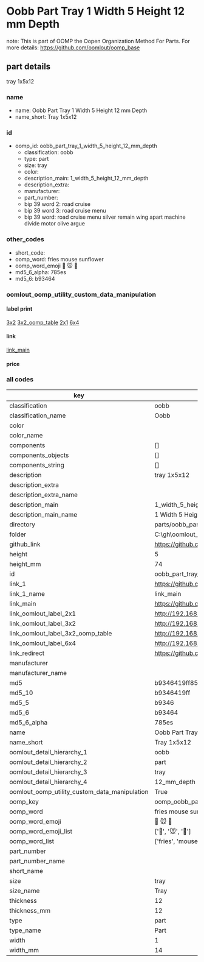 # Oobb Part Tray 1 Width 5 Height 12 mm Depth  

note: This is part of OOMP the Oopen Organization Method For Parts. For more details: https://github.com/oomlout/oomp_base

##  part details
  



tray 1x5x12



### name
* name: Oobb Part Tray 1 Width 5 Height 12 mm Depth
* name_short: Tray 1x5x12 
### id
* oomp_id: oobb_part_tray_1_width_5_height_12_mm_depth
  * classification: oobb
  * type: part
  * size: tray
  * color: 
  * description_main: 1_width_5_height_12_mm_depth
  * description_extra: 
  * manufacturer: 
  * part_number: 
  * bip 39 word 2: road cruise
  * bip 39 word 3: road cruise menu
  * bip 39 word: road cruise menu silver remain wing apart machine divide motor olive argue

### other_codes
* short_code: 
* oomp_word: fries mouse sunflower
* oomp_word_emoji :fries: :mouse: :sunflower:
* md5_6_alpha: 785es
* md5_6: b93464






### oomlout_oomp_utility_custom_data_manipulation
#### label print
[3x2](http://192.168.1.245:1112/?label=oomp%20785es)
[3x2_oomp_table](http://192.168.1.108:1112/?label=oomp%20785es)
[2x1](http://192.168.1.242:1112/?label=oomp%20785es)
[6x4](http://192.168.1.55:1112/?label=oomp%20785es)    

#### link

[link_main](https://github.com/oomlout/oomlout_oobb_version_4_generated_parts/tree/main/navigation_oomp/oobb/part/tray/1_width_5_height_12_mm_depth/part)                              

#### price







### all codes 
| key | value |  
| --- | --- |  
| classification | oobb |  
| classification_name | Oobb |  
| color |  |  
| color_name |  |  
| components | [] |  
| components_objects | [] |  
| components_string | [] |  
| description | tray 1x5x12 |  
| description_extra |  |  
| description_extra_name |  |  
| description_main | 1_width_5_height_12_mm_depth |  
| description_main_name | 1 Width 5 Height 12 mm Depth |  
| directory | parts/oobb_part_tray_1_width_5_height_12_mm_depth |  
| folder | C:\gh\oomlout_oobb_version_4_generated_parts\parts\oobb_part_tray_1_width_5_height_12_mm_depth |  
| github_link | https://github.com/oomlout/oomlout_oomp_part_src/tree/main/parts/oobb_part_tray_1_width_5_height_12_mm_depth |  
| height | 5 |  
| height_mm | 74 |  
| id | oobb_part_tray_1_width_5_height_12_mm_depth |  
| link_1 | https://github.com/oomlout/oomlout_oobb_version_4_generated_parts/tree/main/navigation_oomp/oobb/part/tray/1_width_5_height_12_mm_depth/part |  
| link_1_name | link_main |  
| link_main | https://github.com/oomlout/oomlout_oobb_version_4_generated_parts/tree/main/navigation_oomp/oobb/part/tray/1_width_5_height_12_mm_depth/part |  
| link_oomlout_label_2x1 | http://192.168.1.242:1112/?label=oomp%20785es |  
| link_oomlout_label_3x2 | http://192.168.1.245:1112/?label=oomp%20785es |  
| link_oomlout_label_3x2_oomp_table | http://192.168.1.108:1112/?label=oomp%20785es |  
| link_oomlout_label_6x4 | http://192.168.1.55:1112/?label=oomp%20785es |  
| link_redirect | https://github.com/oomlout/oomlout_oobb_version_4_generated_parts/tree/main/parts/oobb_tray_01_05_12 |  
| manufacturer |  |  
| manufacturer_name |  |  
| md5 | b9346419ff85814beedacc8d164d2dd7 |  
| md5_10 | b9346419ff |  
| md5_5 | b9346 |  
| md5_6 | b93464 |  
| md5_6_alpha | 785es |  
| name | Oobb Part Tray 1 Width 5 Height 12 mm Depth |  
| name_short | Tray 1x5x12  |  
| oomlout_detail_hierarchy_1 | oobb |  
| oomlout_detail_hierarchy_2 | part |  
| oomlout_detail_hierarchy_3 | tray |  
| oomlout_detail_hierarchy_4 | 12_mm_depth |  
| oomlout_oomp_utility_custom_data_manipulation | True |  
| oomp_key | oomp_oobb_part_tray_1_width_5_height_12_mm_depth |  
| oomp_word | fries mouse sunflower |  
| oomp_word_emoji | :fries: :mouse: :sunflower: |  
| oomp_word_emoji_list | [':fries:', ':mouse:', ':sunflower:'] |  
| oomp_word_list | ['fries', 'mouse', 'sunflower'] |  
| part_number |  |  
| part_number_name |  |  
| short_name |  |  
| size | tray |  
| size_name | Tray |  
| thickness | 12 |  
| thickness_mm | 12 |  
| type | part |  
| type_name | Part |  
| width | 1 |  
| width_mm | 14 |  
